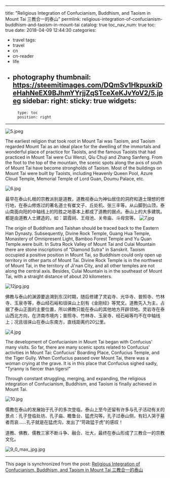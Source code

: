 
---
title: "Religious Integration of Confucianism, Buddhism, and Taoism in Mount Tai 三教合一的泰山"
permlink: religious-integration-of-confucianism-buddhism-and-taoism-in-mount-tai
catalog: true
toc_nav_num: true
toc: true
date: 2018-04-09 12:44:30
categories:
- travel
tags:
- travel
- cn
- cn-reader
- life
- photography
thumbnail: https://steemitimages.com/DQmSv1HkpuxkiDeHahNeEX9BJhmYYrjjZqSTceXeKJvYoV2/5.jpeg
sidebar:
    right:
        sticky: true
widgets:
    -
        type: toc
        position: right
---


![5.jpeg](https://steemitimages.com/DQmSv1HkpuxkiDeHahNeEX9BJhmYYrjjZqSTceXeKJvYoV2/5.jpeg)


The earliest religion that took root in Mount Tai was Taoism, and Taoism regarded Mount Tai as an ideal place for the dwelling of the immortals and wonderful place of practice for Taoists, and the famous Taoists that had practiced in Mount Tai were Cui Wenzi, Qiu Chuji and Zhang Sanfeng. From the foot to the top of the mountain, the scenic spots along the axis of south of Mount Tai have become strongholds of Taoism. Most of the buildings on Mount Tai were built by Taoists, including Heavenly Queen Pool, Azure Cloud Temple, Memorial Temple of Lord Guan, Doumu Palace, etc.

![6.jpg](https://steemitimages.com/DQmaHajah8T4fxFAxBkHFvppimed6qRyDHtPcYxbhNrT5VH/6.jpg)


最早在泰山扎根的宗教派别是道教，道教视泰山为神仙居住的洞府和道士理想的修行地，在泰山修炼过的著名道士有崔文子、丘处机、张三丰等。从山脚到山顶，泰山南面向阳的中轴线上的险胜之地基本上都成了道教的据点。泰山上的大多建筑。都是由道教人士建造的，如：碧霞祠、王母池、关帝庙、斗母宫等。
![7.jpg](https://gateway.ipfs.io/ipfs/QmNe4645RbtCmkEEexrL9ShqcQDSuFXzorSr3Us7Sd4esr)


The origin of Buddhism and Taishan should be traced back to the Eastern Han Dynasty. Subsequently, Divine Rock Temple, Guang Hua Temple, Monastery of Omnipresent Light, Bamboo Forest Temple and Yu Quan Temple.were built. In Sutra Rock Valley of Mount Tai and Culai Mountain there are stone inscriptions of "Diamond Sutra" in Sanskrit. Taoism occupied a positive position in Mount Tai, so Buddhism could only open up territory in other parts of Mount Tai. Divine Rock Temple is in the northwest of Mount Tai, in the territory of Ji'nan City, and all other temples are not along the central axis. Besides, Culai Mountain is in the southeast of Mount Tai, with a straight distance of about 20 kilometers.

![12jpg.jpg](https://gateway.ipfs.io/ipfs/QmYAeMEusKg7d3ZoytDGJ3QWVJRvWyj1xkDWtEZyecdzPs)


佛教与泰山的渊源要追溯到东汉时期，随后修建了灵岩寺、光华寺、普照寺、竹林寺、玉泉寺等，泰山经石峪和徂徕山上刻有《金刚经》等梵文。道教先入为主，占据了泰山正面的主要位置，所以佛教只能在泰山的其他地方开辟领地。灵岩寺在泰山西北方向，在济南市境内；普照寺、竹林寺、玉泉寺、经石峪等均不在中轴线上；况且徂徕山在泰山东南方，直线距离约20公里。

![4.jpg](https://gateway.ipfs.io/ipfs/QmQVH48BiSGn42opQXC5dE9LefnxKXxCy7topojdstLgcD)


The development of Confucianism in Mount Tai began with Confucius' many visits. So far, there are many scenic spots related to Confucius' activities in Mount Tai: Confucius' Boarding Place, Confucius Temple, and the Tiger Gully. When Confucius passed over Mount Tai, there was a woman crying at the grave. It is in this place that Confucius sighed sadly, "Tyranny is fiercer than tigers!"

Through constant struggling, merging, and expanding, the religious integration of Confucianism, Buddhism, and Taoism is finally achieved in Mount Tai.

![10.jpg](https://gateway.ipfs.io/ipfs/QmeaSw77k9vi1KCXiyJKnLg1NAiLbd45qRLsn5HpX88Q1T)


儒教在泰山的发展始于孔子的多次登临，泰山上至今还留有许多与孔子活动有关的景点：孔子登临处坊、孔子庙、瞻鲁台、猛虎沟等。孔子过泰山侧，有妇人哭于墓者而哀……孔子就是在猛虎沟，发出了“苛政猛于虎”的感叹！

道教、佛教、儒教三家不断斗争、融合、壮大，最终在泰山形成了三教合一的宗教文化。

![9_0_max_jpg.jpg](https://gateway.ipfs.io/ipfs/QmaZjKMSsRkduh9jdV23K78XH1zt5q7tmZUUy6AWTSeGje)

- - -

This page is synchronized from the post: [Religious Integration of Confucianism, Buddhism, and Taoism in Mount Tai 三教合一的泰山](https://steemit.com/@bring/religious-integration-of-confucianism-buddhism-and-taoism-in-mount-tai)

